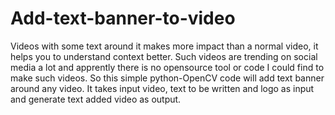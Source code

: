 # Add-text-banner-to-video
Videos with some text around it makes more impact than a normal video, it helps you to understand context better. Such videos are trending on social media a lot and apprently there is no opensource tool or code I could find to make such videos. So this simple python-OpenCV code will add text banner around any video. 
It takes input video, text to be written and logo as input and generate text added video as output.
